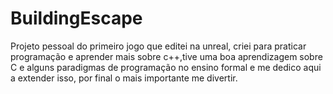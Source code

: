 # BuildingEscape
Projeto pessoal do primeiro jogo que editei na unreal, criei para praticar programação e aprender mais sobre c++,tive uma boa aprendizagem sobre C e alguns paradigmas de programação no ensino formal e me dedico aqui a extender isso, por final o mais importante me divertir.
